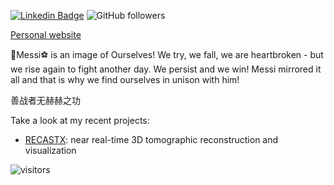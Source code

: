 [![Linkedin Badge](https://img.shields.io/badge/-zhujun-blue?style=flat-square&logo=Linkedin&logoColor=white&link=https://www.linkedin.com/in/jun-zhu-0bb51782/)](https://www.linkedin.com/in/jun-zhu-0bb51782/)
![GitHub followers](https://img.shields.io/github/followers/zhujun98?label=Follow&style=social)

[Personal website](https://zhujun98.github.io/)

:crown:Messi:soccer: is an image of Ourselves! We try, we fall, we are heartbroken - but we rise again to fight another day. We persist and we win! Messi mirrored it all and that is why we find ourselves in unison with him!

善战者无赫赫之功

Take a look at my recent projects:
- [RECASTX](https://zhujun98.github.io/recastx/): near real-time 3D tomographic reconstruction and visualization

<!-- 
[![Top Langs](https://github-readme-stats.vercel.app/api/top-langs/?username=zhujun98&langs_count=6&hide=Jupyter%20notebook,shell,CSS,Tex,CMake,HTML,Dockerfile,Starlark)](https://github.com/anuraghazra/github-readme-stats)
-->

<!-- Optional Visitors badge: -->
![visitors](https://visitor-badge.laobi.icu/badge?page_id=zhujun98.zhujun98)

<br />

